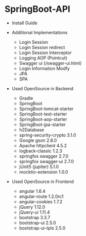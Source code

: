 # SpringBoot-API

- Install Guide

- Additional Implementations
  - Login Session
  - Login Session redirect
  - Login Session Interceptor
  - Logging AOP (Pointcut)
  - Swagger ui (/swagger-ui.html)
  - Login Information Modfy
  - JPA
  - SPA

- Used OpenSource in Backend
  - Gradle
  - SpringBoot 
  - SpringBoot-tomcat-starter
  - SpringBoot-test-starter
  - SpringBoot-aop-starter
  - SpringBoot-jpa-starter
  - h2Database 
  - spring-security-crypto 3.1.0
  - Google gson 2.8.0
  - Apache httpclient 4.5.2
  - logback-classic 1.2.3
  - springfox swagger 2.7.0
  - springfox swagger-ui 2.7.0
  - jUnit5 (jupiter) 5.1.0
  - mocktio-extension 1.0.0 
  
- Used OpenSource in Frontend
  - angular 1.6.4
  - angular-route 1.2.0rc1
  - angular-cookies 1.7.2
  - jQuery 1.12.0
  - jQuery-ui 1.11.4
  - bootstrap 3.3.7
  - bootstrap-ui 2.5.0
  - bootstrap-ui-tpls 2.5.0
